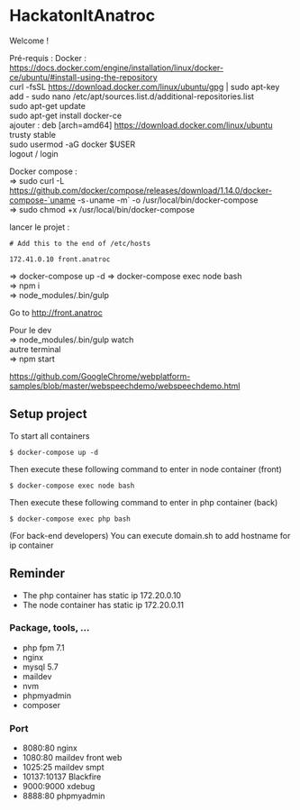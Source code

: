 # HackatonItAnatroc
Welcome !

Pré-requis :
Docker :
https://docs.docker.com/engine/installation/linux/docker-ce/ubuntu/#install-using-the-repository <br/>
curl -fsSL https://download.docker.com/linux/ubuntu/gpg | sudo apt-key add -
sudo nano /etc/apt/sources.list.d/additional-repositories.list<br/>
sudo apt-get update <br/>
sudo apt-get install docker-ce <br/>
ajouter : 
deb [arch=amd64] https://download.docker.com/linux/ubuntu trusty stable
<br/>
sudo usermod -aG docker $USER <br/>
logout / login


Docker compose : <br/>
⇒ sudo curl -L https://github.com/docker/compose/releases/download/1.14.0/docker-compose-`uname -s`-`uname -m` -o /usr/local/bin/docker-compose <br/>
⇒ sudo chmod +x /usr/local/bin/docker-compose<br/>


lancer le projet : <br/>


```
# Add this to the end of /etc/hosts

172.41.0.10 front.anatroc
```

⇒  docker-compose up -d 
⇒  docker-compose exec node bash <br/>
⇒  npm i <br/>
⇒  node_modules/.bin/gulp <br/>

Go to http://front.anatroc<br/>

Pour le dev  <br/>
⇒  node_modules/.bin/gulp watch  <br/>
autre terminal  <br/>
⇒  npm start  <br/>

https://github.com/GoogleChrome/webplatform-samples/blob/master/webspeechdemo/webspeechdemo.html



## Setup project

To start all containers

`$ docker-compose up -d`

Then execute these following command to enter in node container (front)

`$ docker-compose exec node bash`

Then execute these following command to enter in php container (back)

`$ docker-compose exec php bash`

(For back-end developers)
You can execute domain.sh to add hostname for ip container

## Reminder

- The php container has static ip 172.20.0.10
- The node container has static ip 172.20.0.11

### Package, tools, ...
- php fpm 7.1
- nginx
- mysql 5.7
- maildev
- nvm
- phpmyadmin
- composer

### Port
- 8080:80 nginx
- 1080:80 maildev front web
- 1025:25 maildev smpt
- 10137:10137 Blackfire
- 9000:9000 xdebug
- 8888:80 phpmyadmin
